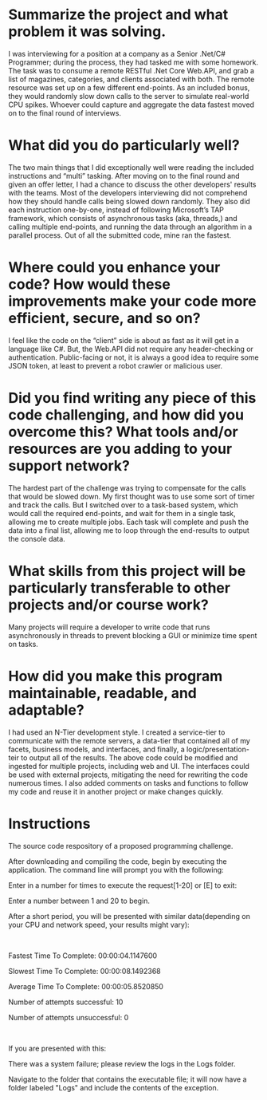 

<!--
 /* Font Definitions */
 @font-face
	{font-family:Wingdings;
	panose-1:5 0 0 0 0 0 0 0 0 0;}
@font-face
	{font-family:"Cambria Math";
	panose-1:2 4 5 3 5 4 6 3 2 4;}
@font-face
	{font-family:Calibri;
	panose-1:2 15 5 2 2 2 4 3 2 4;}
@font-face
	{font-family:"Calibri Light";
	panose-1:2 15 3 2 2 2 4 3 2 4;}
 /* Style Definitions */
 p.MsoNormal, li.MsoNormal, div.MsoNormal
	{margin-top:0in;
	margin-right:0in;
	margin-bottom:8.0pt;
	margin-left:0in;
	line-height:107%;
	font-size:11.0pt;
	font-family:"Calibri",sans-serif;}
h1
	{mso-style-link:"Heading 1 Char";
	margin-top:12.0pt;
	margin-right:0in;
	margin-bottom:0in;
	margin-left:0in;
	line-height:107%;
	page-break-after:avoid;
	font-size:16.0pt;
	font-family:"Calibri Light",sans-serif;
	color:#2F5496;
	font-weight:normal;}
span.Heading1Char
	{mso-style-name:"Heading 1 Char";
	mso-style-link:"Heading 1";
	font-family:"Calibri Light",sans-serif;
	color:#2F5496;}
.MsoChpDefault
	{font-family:"Calibri",sans-serif;}
.MsoPapDefault
	{margin-bottom:8.0pt;
	line-height:107%;}
@page WordSection1
	{size:8.5in 11.0in;
	margin:1.0in 1.0in 1.0in 1.0in;}
div.WordSection1
	{page:WordSection1;}
 /* List Definitions */
 ol
	{margin-bottom:0in;}
ul
	{margin-bottom:0in;}
-->


<h1>Summarize the project and what problem it was solving.</h1>
<p class=MsoNormal>I was interviewing for a position at a company as a Senior .Net/C#
Programmer; during the process, they had tasked me with some homework. The task
was to consume a remote RESTful .Net Core Web.API, and grab a list of magazines,
categories, and clients associated with both. The remote resource was set up on
a few different end-points. As an included bonus, they would randomly slow down
calls to the server to simulate real-world CPU spikes. Whoever could capture
and aggregate the data fastest moved on to the final round of interviews. </p>

<h1>What did you do particularly well?</h1>
<p class=MsoNormal>The two main things that I did exceptionally well were reading
the included instructions and “multi” tasking. After moving on to the final round
and given an offer letter, I had a chance to discuss the other developers'
results with the teams. Most of the developers interviewing did not comprehend
how they should handle calls being slowed down randomly. They also did each
instruction one-by-one, instead of following Microsoft’s TAP framework, which
consists of asynchronous tasks (aka, threads,) and calling multiple end-points,
and running the data through an algorithm in a parallel process. Out of all the
submitted code, mine ran the fastest.</p>

<h1>Where could you enhance your code? How would these improvements make your
code more efficient, secure, and so on?</h1>
<p class=MsoNormal>I feel like the code on the “client” side is about as fast
as it will get in a language like C#. But, the Web.API did not require any header-checking
or authentication. Public-facing or not, it is always a good idea to require
some JSON token, at least to prevent a robot crawler or malicious user.</p>

<h1>Did you find writing any piece of this code challenging, and how did you
overcome this? What tools and/or resources are you adding to your support
network?</h1>
<p class=MsoNormal>The hardest part of the challenge was trying to compensate
for the calls that would be slowed down. My first thought was to use some sort
of timer and track the calls. But I switched over to a task-based system, which
would call the required end-points, and wait for them in a single task,
allowing me to create multiple jobs. Each task will complete and push the data
into a final list, allowing me to loop through the end-results to output the console
data.</p>

<h1>What skills from this project will be particularly transferable to other
projects and/or course work?</h1>
<p class=MsoNormal>Many projects will require a developer to write code that
runs asynchronously in threads to prevent blocking a GUI or minimize time spent
on tasks. </p>

<h1>How did you make this program maintainable, readable, and adaptable?</h1>
<p class=MsoNormal>I had used an N-Tier development style. I created a service-tier
to communicate with the remote servers, a data-tier that contained all of my
facets, business models, and interfaces, and finally, a logic/presentation-teir
to output all of the results. The above code could be modified and ingested for
multiple projects, including web and UI. The interfaces could be used with
external projects, mitigating the need for rewriting the code numerous times. I
also added comments on tasks and functions to follow my code and reuse it in
another project or make changes quickly.</p>

<h1>Instructions</h1>

<p class=MsoNormal>The source code respository of a proposed programming
challenge.</p>

<p class=MsoNormal>After downloading and compiling the code, begin by executing
the application. The command line will prompt you with the following:</p>

<p class=MsoNormal>Enter in a number for times to execute the request[1-20] or
[E] to exit:</p>

<p class=MsoNormal>Enter a number between 1 and 20 to begin.</p>

<p class=MsoNormal>After a short period, you will be presented with similar
data(depending on your CPU and network speed, your results might vary):</p>

<p class=MsoNormal>&nbsp;</p>

<p class=MsoNormal>Fastest Time To Complete: 00:00:04.1147600  </p>

<p class=MsoNormal>Slowest Time To Complete: 00:00:08.1492368 </p>

<p class=MsoNormal>Average Time To Complete: 00:00:05.8520850 </p>

<p class=MsoNormal>Number of attempts successful: 10  </p>

<p class=MsoNormal>Number of attempts unsuccessful: 0 </p>

<p class=MsoNormal>&nbsp;</p>

<p class=MsoNormal>If you are presented with this:</p>

<p class=MsoNormal>There was a system failure; please review the logs in the
Logs folder.</p>

<p class=MsoNormal>Navigate to the folder that contains the executable file; it
will now have a folder labeled &quot;Logs&quot; and include the contents of the
exception.</p>
